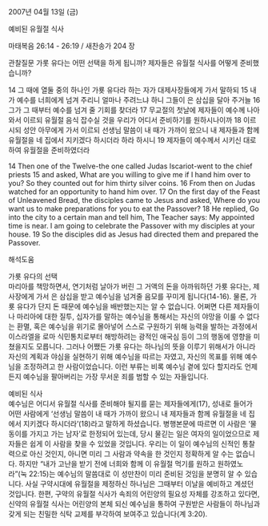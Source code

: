 2007년 04월 13일 (금)

예비된 유월절 식사



마태복음 26:14 - 26:19 / 새찬송가 204 장


관찰질문
가롯 유다는 어떤 선택을 하게 됩니까?
제자들은 유월절 식사를 어떻게 준비했습니까?

14 그 때에 열둘 중의 하나인 가룟 유다라 하는 자가 대제사장들에게 가서 말하되 15 내가 예수를 너희에게 넘겨 주리니 얼마나 주려느냐 하니 그들이 은 삼십을 달아 주거늘 16 그가 그 때부터 예수를 넘겨 줄 기회를 찾더라 17 무교절의 첫날에 제자들이 예수께 나아와서 이르되 유월절 음식 잡수실 것을 우리가 어디서 준비하기를 원하시나이까 18 이르시되 성안 아무에게 가서 이르되 선생님 말씀이 내 때가 가까이 왔으니 내 제자들과 함께 유월절을 네 집에서 지키겠다 하시더라 하라 하시니 
19 제자들이 예수께서 시키신 대로 하여 유월절을 준비하였더라  

14 Then one of the Twelve-the one called Judas Iscariot-went to the chief priests 15 and asked, What are you willing to give me if I hand him over to you? So they counted out for him thirty silver coins. 16 From then on Judas watched for an opportunity to hand him over. 17 On the first day of the Feast of Unleavened Bread, the disciples came to Jesus and asked, Where do you want us to make preparations for you to eat the Passover? 18 He replied, Go into the city to a certain man and tell him, The Teacher says: My appointed time is near. I am going to celebrate the Passover with my disciples at your house. 19 So the disciples did as Jesus had directed them and prepared the Passover.

해석도움





가룟 유다의 선택  
마리아를 책망하면서, 연기처럼 날아가 버린 그 거액의 돈을 아까워하던 가룟 유다는, 제사장에게 가서 은 삼십을 받고 예수님을 넘겨줄 음모를 꾸미게 됩니다(14-16). 물론, 가룟 유다가 단지 돈 때문에 예수님을 배반했는지는 알 수 없습니다. 어쩌면 다른 제자들이나 마리아에 대한 질투, 십자가를 말하는 예수님을 통해서는 자신의 야망을 이룰 수 없다는 환멸, 혹은 예수님을 위기로 몰아넣어 스스로 구원하기 위해 능력을 발하는 과정에서 이스라엘을 로마 식민통치로부터 해방하려는 광적인 애국심 등이 그의 행동에 영향을 미쳤을지도 모릅니다. 그러나 어쨌든 가룟 유다는 하나님의 뜻을 이루기 위해서가 아니라 자신의 계획과 야심을 실현하기 위해 예수님을 따르는 자였고, 자신의 목표를 위해 예수님을 조정하려고 한 사람이었습니다. 이런 부류는 비록 예수님 곁에 있다 할지라도 언제든지 예수님을 팔아버리는 가장 무서운 죄를 범할 수 있는 자들입니다. 

예비된 식사  
예수님은 어디서 유월절 식사를 준비해야 될지를 묻는 제자들에게(17), 성내로 들어가 어떤 사람에게 ‘선생님 말씀이 내 때가 가까이 왔으니 내 제자들과 함께 유월절을 네 집에서 지키겠다 하시더라’(18)라고 말하게 하셨습니다. 병행본문에 따르면 이 사람은 ‘물동이를 가지고 가는 남자’로 한정되어 있는데, 당시 물긷는 일은 여자의 일이었으므로 제자들은 쉽게 이 사람을 찾을 수 있었을 것입니다. 우리는 이 일이 예수님의 신적인 통찰력으로 아신 것인지, 아니면 미리 그 사람과 약속을 한 것인지 정확하게 알 수는 없습니다. 하지만 “내가 고난을 받기 전에 너희와 함께 이 유월절 먹기를 원하고 원하였노라”(눅 22:15)는 예수님의 말씀대로 이 성만찬이 미리 준비된 것임을 분명히 알 수 있습니다. 사실 구약시대에 유월절을 제정하신 하나님은 그때부터 이날을 예비하고 계셨던 것입니다. 한편, 구약의 유월절 식사가 속죄의 어린양의 필요성 자체를 강조하고 있다면, 신약의 유월절 식사는 어린양의 본체 되신 예수님을 통하여 구원받은 사람들이 하나님과 갖게 되는 친밀한 식탁 교제를 부각하여 보여주고 있습니다(계 3:20).